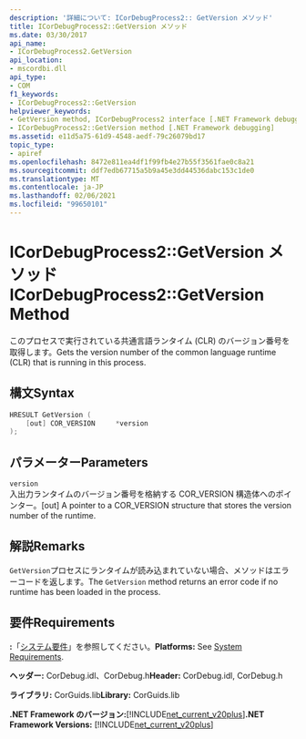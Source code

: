 ```yaml
---
description: '詳細について: ICorDebugProcess2:: GetVersion メソッド'
title: ICorDebugProcess2::GetVersion メソッド
ms.date: 03/30/2017
api_name:
- ICorDebugProcess2.GetVersion
api_location:
- mscordbi.dll
api_type:
- COM
f1_keywords:
- ICorDebugProcess2::GetVersion
helpviewer_keywords:
- GetVersion method, ICorDebugProcess2 interface [.NET Framework debugging]
- ICorDebugProcess2::GetVersion method [.NET Framework debugging]
ms.assetid: e11d5a75-61d9-4548-aedf-79c26079bd17
topic_type:
- apiref
ms.openlocfilehash: 8472e811ea4df1f99fb4e27b55f3561fae0c8a21
ms.sourcegitcommit: ddf7edb67715a5b9a45e3dd44536dabc153c1de0
ms.translationtype: MT
ms.contentlocale: ja-JP
ms.lasthandoff: 02/06/2021
ms.locfileid: "99650101"
---
```

# <a name="icordebugprocess2getversion-method"></a><span data-ttu-id="0d2eb-103">ICorDebugProcess2::GetVersion メソッド</span><span class="sxs-lookup"><span data-stu-id="0d2eb-103">ICorDebugProcess2::GetVersion Method</span></span>

<span data-ttu-id="0d2eb-104">このプロセスで実行されている共通言語ランタイム (CLR) のバージョン番号を取得します。</span><span class="sxs-lookup"><span data-stu-id="0d2eb-104">Gets the version number of the common language runtime (CLR) that is running in this process.</span></span>

## <a name="syntax"></a><span data-ttu-id="0d2eb-105">構文</span><span class="sxs-lookup"><span data-stu-id="0d2eb-105">Syntax</span></span>

```cpp
HRESULT GetVersion (
    [out] COR_VERSION     *version
);
```

## <a name="parameters"></a><span data-ttu-id="0d2eb-106">パラメーター</span><span class="sxs-lookup"><span data-stu-id="0d2eb-106">Parameters</span></span>

`version`\
<span data-ttu-id="0d2eb-107">入出力ランタイムのバージョン番号を格納する COR_VERSION 構造体へのポインター。</span><span class="sxs-lookup"><span data-stu-id="0d2eb-107">[out] A pointer to a COR_VERSION structure that stores the version number of the runtime.</span></span>

## <a name="remarks"></a><span data-ttu-id="0d2eb-108">解説</span><span class="sxs-lookup"><span data-stu-id="0d2eb-108">Remarks</span></span>

<span data-ttu-id="0d2eb-109">`GetVersion`プロセスにランタイムが読み込まれていない場合、メソッドはエラーコードを返します。</span><span class="sxs-lookup"><span data-stu-id="0d2eb-109">The `GetVersion` method returns an error code if no runtime has been loaded in the process.</span></span>

## <a name="requirements"></a><span data-ttu-id="0d2eb-110">要件</span><span class="sxs-lookup"><span data-stu-id="0d2eb-110">Requirements</span></span>

<span data-ttu-id="0d2eb-111">**:**「[システム要件](../../get-started/system-requirements.md)」を参照してください。</span><span class="sxs-lookup"><span data-stu-id="0d2eb-111">**Platforms:** See [System Requirements](../../get-started/system-requirements.md).</span></span>

<span data-ttu-id="0d2eb-112">**ヘッダー:** CorDebug.idl、CorDebug.h</span><span class="sxs-lookup"><span data-stu-id="0d2eb-112">**Header:** CorDebug.idl, CorDebug.h</span></span>

<span data-ttu-id="0d2eb-113">**ライブラリ:** CorGuids.lib</span><span class="sxs-lookup"><span data-stu-id="0d2eb-113">**Library:** CorGuids.lib</span></span>

<span data-ttu-id="0d2eb-114">**.NET Framework のバージョン:**[!INCLUDE[net_current_v20plus](../../../../includes/net-current-v20plus-md.md)]</span><span class="sxs-lookup"><span data-stu-id="0d2eb-114">**.NET Framework Versions:** [!INCLUDE[net_current_v20plus](../../../../includes/net-current-v20plus-md.md)]</span></span>
